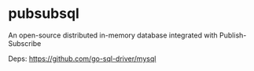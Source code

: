 pubsubsql
=========
An open-source distributed in-memory database integrated with Publish-Subscribe

Deps:
https://github.com/go-sql-driver/mysql
